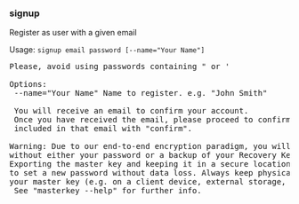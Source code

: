 ### signup
Register as user with a given email

Usage: `signup email password [--name="Your Name"]`
<pre>
Please, avoid using passwords containing " or '

Options:
 --name="Your Name"	Name to register. e.g. "John Smith"

 You will receive an email to confirm your account.
 Once you have received the email, please proceed to confirm the link
 included in that email with "confirm".

Warning: Due to our end-to-end encryption paradigm, you will not be able to access your data
without either your password or a backup of your Recovery Key (master key).
Exporting the master key and keeping it in a secure location enables you
to set a new password without data loss. Always keep physical control of
your master key (e.g. on a client device, external storage, or print).
 See "masterkey --help" for further info.
</pre>
